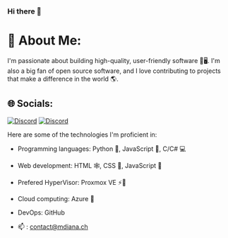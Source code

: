 ### Hi there 👋

<h3 MyDrift/h3>


# 💫 About Me:
I'm passionate about building high-quality, user-friendly software 📱🖥️. 
I'm also a big fan of open source software, and I love contributing to projects that make a difference in the world 🌎.


## 🌐 Socials:
[![Discord](https://img.shields.io/badge/Discord-%237289DA.svg?logo=discord&logoColor=white)](https://discord.com/users/679006161554505729) 
[![Discord](https://img.shields.io/badge/Discord-%237289DA.svg?logo=discord&logoColor=white)](https://github.com/BBBaden-Moodle-userscripts) 

Here are some of the technologies I'm proficient in:

* Programming languages: Python 🐍, JavaScript 🐠, C/C# 💻
* Web development: HTML 🕸️, CSS 🎨, JavaScript 🐠
* Prefered HyperVisor: Proxmox VE ⚡🦎
* Cloud computing: Azure 🌊
* DevOps: GitHub

* 📫 : contact@mdiana.ch
<!--
**MyDrift-user/MyDrift-user** is a ✨ _special_ ✨ repository because its `README.md` (this file) appears on your GitHub profile.

Here are some ideas to get you started:

- 🔭 I’m currently working on ...
- 🌱 I’m currently learning ...
- 👯 I’m looking to collaborate on ...
- 🤔 I’m looking for help with ...
- 💬 Ask me about ...
- 📫 How to reach me: ...
- 😄 Pronouns: ...
- ⚡ Fun fact: ...


I'm MyDrift, an open source contributor 🛠️. 
I'm passionate about building high-quality, user-friendly software 📱🖥️. 
I'm also a big fan of open source software, and I love contributing to projects that make a difference in the world 🌎.

In my free time, I enjoy reading 📚, playing video games 🕹️, and spending time with my family and friends.

Here are some of the technologies I'm proficient in:

* Programming languages: Python 🐍, JavaScript 🐠, C/C# 💻
* Web development: HTML 🕸️, CSS 🎨, JavaScript 🐠
* Prefered HyperVisor: Proxmox VE ⚡🦎
* Cloud computing: Azure 🌊
* Databases: MySQL 🐬
* DevOps: GitHub

I'm always looking for new challenges and opportunities to learn and grow. 
If you're interested in collaborating on a project or just chatting about tech, feel free to reach out!
* 📫 : contact@mdiana.ch

-->
